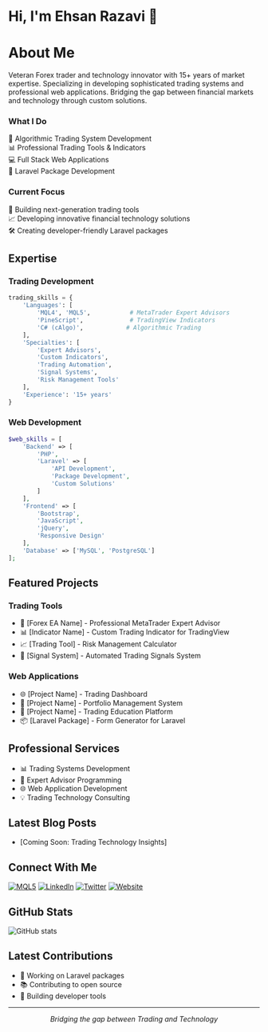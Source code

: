 # Hi, I'm Ehsan Razavi 👋

# About Me

Veteran Forex trader and technology innovator with 15+ years of market expertise. 
Specializing in developing sophisticated trading systems and professional web applications. 
Bridging the gap between financial markets and technology through custom solutions.

### What I Do
🎯 Algorithmic Trading System Development  
📊 Professional Trading Tools & Indicators  
💻 Full Stack Web Applications  
🔧 Laravel Package Development

### Current Focus
🚀 Building next-generation trading tools  
📈 Developing innovative financial technology solutions  
🛠️ Creating developer-friendly Laravel packages

## Expertise

### Trading Development
```python
trading_skills = {
    'Languages': [
        'MQL4', 'MQL5',           # MetaTrader Expert Advisors
        'PineScript',             # TradingView Indicators
        'C# (cAlgo)',            # Algorithmic Trading
    ],
    'Specialties': [
        'Expert Advisors',
        'Custom Indicators',
        'Trading Automation',
        'Signal Systems',
        'Risk Management Tools'
    ],
    'Experience': '15+ years'
}
```

### Web Development
```php
$web_skills = [
    'Backend' => [
        'PHP',
        'Laravel' => [
            'API Development',
            'Package Development',
            'Custom Solutions'
        ]
    ],
    'Frontend' => [
        'Bootstrap',
        'JavaScript',
        'jQuery',
        'Responsive Design'
    ],
    'Database' => ['MySQL', 'PostgreSQL']
];
```

## Featured Projects

### Trading Tools
- 🤖 [Forex EA Name] - Professional MetaTrader Expert Advisor
- 📊 [Indicator Name] - Custom Trading Indicator for TradingView
- 📈 [Trading Tool] - Risk Management Calculator
- 🔄 [Signal System] - Automated Trading Signals System

### Web Applications
- 🌐 [Project Name] - Trading Dashboard
- 💼 [Project Name] - Portfolio Management System
- 🚀 [Project Name] - Trading Education Platform
- 📦 [Laravel Package] - Form Generator for Laravel

## Professional Services
- 📊 Trading Systems Development
- 🤖 Expert Advisor Programming
- 🌐 Web Application Development
- 💡 Trading Technology Consulting

## Latest Blog Posts
<!-- BLOG-POST-LIST:START -->
- [Coming Soon: Trading Technology Insights]
<!-- BLOG-POST-LIST:END -->

## Connect With Me
[![MQL5](https://img.shields.io/badge/MQL5-Profile-orange?style=for-the-badge)](https://mql5.com/maniacmql)
[![LinkedIn](https://img.shields.io/badge/LinkedIn-0077B5?style=for-the-badge&logo=linkedin&logoColor=white)](https://www.linkedin.com/in/ehsanrazavio)
[![Twitter](https://img.shields.io/badge/Twitter-1DA1F2?style=for-the-badge&logo=twitter&logoColor=white)](https://www.x.com/forexipy)
[![Website](https://img.shields.io/badge/Website-4CAF50?style=for-the-badge&logo=google-chrome&logoColor=white)](https://www.forexipy.com)

## GitHub Stats
![GitHub stats](https://github-readme-stats.vercel.app/api?username=ehsanrazavio&show_icons=true&theme=radical)

## Latest Contributions
- 🌟 Working on Laravel packages
- 📚 Contributing to open source
- 🎯 Building developer tools

---
<p align="center">
  <i>Bridging the gap between Trading and Technology</i>
</p>

